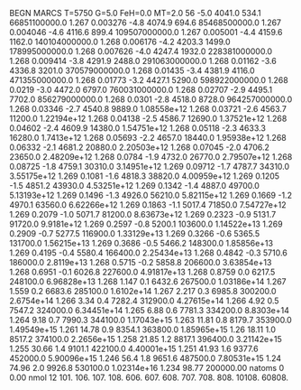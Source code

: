 BEGN
MARCS T=5750 G=5.0 FeH=0.0 MT=2.0
                  56
-5.0 4041.0 534.1 66851100000.0 1.267 0.003276 
-4.8 4074.9 694.6 85468500000.0 1.267 0.004046 
-4.6 4116.6 899.4 109507000000.0 1.267 0.005001 
-4.4 4159.6 1162.0 140104000000.0 1.268 0.006176 
-4.2 4203.3 1499.0 178995000000.0 1.268 0.007626 
-4.0 4247.4 1932.0 228381000000.0 1.268 0.009414 
-3.8 4291.9 2488.0 291063000000.0 1.268 0.01162 
-3.6 4336.8 3201.0 370579000000.0 1.268 0.01435 
-3.4 4381.9 4116.0 471355000000.0 1.268 0.01773 
-3.2 4427.1 5290.0 598922000000.0 1.268 0.0219 
-3.0 4472.0 6797.0 760031000000.0 1.268 0.02707 
-2.9 4495.1 7702.0 856279000000.0 1.268 0.0301 
-2.8 4518.0 8728.0 964257000000.0 1.268 0.03346 
-2.7 4540.8 9889.0 1.08558e+12 1.268 0.03721 
-2.6 4563.7 11200.0 1.22194e+12 1.268 0.04138 
-2.5 4586.7 12690.0 1.37521e+12 1.268 0.04602 
-2.4 4609.9 14380.0 1.54751e+12 1.268 0.05118 
-2.3 4633.3 16280.0 1.7413e+12 1.268 0.05693 
-2.2 4657.0 18440.0 1.95938e+12 1.268 0.06332 
-2.1 4681.2 20880.0 2.20503e+12 1.268 0.07045 
-2.0 4706.2 23650.0 2.48209e+12 1.268 0.0784 
-1.9 4732.0 26770.0 2.79507e+12 1.268 0.08725 
-1.8 4759.1 30310.0 3.14951e+12 1.269 0.09712 
-1.7 4787.7 34310.0 3.55175e+12 1.269 0.1081 
-1.6 4818.3 38820.0 4.00959e+12 1.269 0.1205 
-1.5 4851.2 43930.0 4.53251e+12 1.269 0.1342 
-1.4 4887.0 49700.0 5.13193e+12 1.269 0.1496 
-1.3 4926.0 56210.0 5.82115e+12 1.269 0.1669 
-1.2 4970.1 63560.0 6.62266e+12 1.269 0.1863 
-1.1 5017.4 71850.0 7.54727e+12 1.269 0.2079 
-1.0 5071.7 81200.0 8.63673e+12 1.269 0.2323 
-0.9 5131.7 91720.0 9.9181e+12 1.269 0.2597 
-0.8 5200.1 103600.0 1.14522e+13 1.269 0.2909 
-0.7 5277.5 116900.0 1.33129e+13 1.269 0.3266 
-0.6 5365.5 131700.0 1.56215e+13 1.269 0.3686 
-0.5 5466.2 148300.0 1.85856e+13 1.269 0.4195 
-0.4 5580.4 166400.0 2.25434e+13 1.268 0.4842 
-0.3 5710.6 186000.0 2.8119e+13 1.268 0.5715 
-0.2 5858.8 206600.0 3.63854e+13 1.268 0.6951 
-0.1 6026.8 227600.0 4.91817e+13 1.268 0.8759 
0.0 6217.5 248100.0 6.96828e+13 1.268 1.147 
0.1 6432.6 267500.0 1.03186e+14 1.267 1.559 
0.2 6683.6 285100.0 1.6102e+14 1.267 2.217 
0.3 6985.8 300200.0 2.6754e+14 1.266 3.34 
0.4 7282.4 312900.0 4.27615e+14 1.266 4.92 
0.5 7547.2 324000.0 6.34451e+14 1.265 6.88 
0.6 7781.3 334200.0 8.8303e+14 1.264 9.18 
0.7 7990.3 344100.0 1.17043e+15 1.263 11.81 
0.8 8179.7 353900.0 1.49549e+15 1.261 14.78 
0.9 8354.1 363800.0 1.85965e+15 1.26 18.11 
1.0 8517.2 374100.0 2.2656e+15 1.258 21.85 
1.2 8817.1 396400.0 3.21142e+15 1.255 30.66 
1.4 9101.1 422100.0 4.40001e+15 1.251 41.93 
1.6 9377.6 452000.0 5.90096e+15 1.246 56.4 
1.8 9651.6 487500.0 7.80531e+15 1.24 74.96 
2.0 9926.8 530100.0 1.02314e+16 1.234 98.77 
200000.00
natoms              0      0.00
nmol          12
          101.         106.       107.      108.         606.        607.        608.
          707.         708.       808.    10108.       60808.
